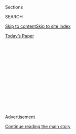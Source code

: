 <div id="app">

<div>

<div>

<div>

<div class="NYTAppHideMasthead css-1q2w90k e1suatyy0">

<div class="section css-ui9rw0 e1suatyy2">

<div class="css-eph4ug er09x8g0">

<div class="css-6n7j50">

</div>

<span class="css-1dv1kvn">Sections</span>

<div class="css-10488qs">

<span class="css-1dv1kvn">SEARCH</span>

</div>

[Skip to content](#site-content)[Skip to site
index](#site-index)

</div>

<div class="css-10698na e1huz5gh0">

</div>

</div>

<div id="masthead-bar-one" class="section hasLinks css-15hmgas e1csuq9d3">

<div class="css-uqyvli e1csuq9d0">

</div>

<div class="css-1uqjmks e1csuq9d1">

</div>

<div class="css-9e9ivx">

[](https://myaccount.nytimes3xbfgragh.onion/auth/login?response_type=cookie&client_id=vi)

</div>

<div class="css-1bvtpon e1csuq9d2">

[Today’s
Paper](https://www.nytimes3xbfgragh.onion/section/todayspaper)

</div>

</div>

</div>

</div>

<div data-aria-hidden="false">

<div id="site-content" data-role="main">

<div>

<div class="css-1aor85t" style="opacity:0.000000001;z-index:-1;visibility:hidden">

<div class="css-1hqnpie">

<div class="css-epjblv">

<span class="css-17xtcya">[Opinion](/section/opinion)</span><span class="css-x15j1o">|</span><span class="css-fwqvlz">The
Revenge of the Trump
Tattletales</span>

</div>

<div class="css-k008qs">

<div class="css-1iwv8en">

<span class="css-18z7m18"></span>

<div>

</div>

</div>

<span class="css-1n6z4y">https://nyti.ms/2BjLEXr</span>

<div class="css-1705lsu">

<div class="css-4xjgmj">

<div class="css-4skfbu" data-role="toolbar" data-aria-label="Social Media Share buttons, Save button, and Comments Panel with current comment count" data-testid="share-tools">

  - 
  - 
  - 
  - 
    
    <div class="css-6n7j50">
    
    </div>

  - 

</div>

</div>

</div>

</div>

</div>

</div>

<div id="NYT_TOP_BANNER_REGION" class="css-13pd83m">

</div>

<div id="top-wrapper" class="css-1sy8kpn">

<div id="top-slug" class="css-l9onyx">

Advertisement

</div>

[Continue reading the main
story](#after-top)

<div class="ad top-wrapper" style="text-align:center;height:100%;display:block;min-height:250px">

<div id="top" class="place-ad" data-position="top" data-size-key="top">

</div>

</div>

<div id="after-top">

</div>

</div>

<div>

<div class="css-v5btjw etb61u70">

<div class="css-v05ibm etb61u71">

[Opinion](/section/opinion)

</div>

</div>

<div id="sponsor-wrapper" class="css-1hyfx7x">

<div id="sponsor-slug" class="css-19vbshk">

Supported by

</div>

[Continue reading the main
story](#after-sponsor)

<div id="sponsor" class="ad sponsor-wrapper" style="text-align:center;height:100%;display:block">

</div>

<div id="after-sponsor">

</div>

</div>

<div class="css-186x18t">

</div>

<div class="css-1vkm6nb ehdk2mb0">

# The Revenge of the Trump Tattletales

</div>

Keep your friends close and your enemies away from book publishers.

<div class="css-18e8msd">

<div class="css-vp77d3 epjyd6m0">

<div class="css-1p10dcb ey68jwv0" data-aria-hidden="true">

[![Frank
Bruni](https://static01.graylady3jvrrxbe.onion/images/2018/04/03/opinion/frank-bruni/frank-bruni-thumbLarge.png
"Frank Bruni")](https://www.nytimes3xbfgragh.onion/by/frank-bruni)

</div>

<div class="css-1baulvz">

By [<span class="css-1baulvz last-byline" itemprop="name">Frank
Bruni</span>](https://www.nytimes3xbfgragh.onion/by/frank-bruni)

<div class="css-8atqhb">

Opinion Columnist

</div>

</div>

</div>

  - June 17,
    2020

  - 
    
    <div class="css-4xjgmj">
    
    <div class="css-pvvomx" data-role="toolbar" data-aria-label="Social Media Share buttons, Save button, and Comments Panel with current comment count" data-testid="share-tools">
    
      - 
      - 
      - 
      - 
        
        <div class="css-6n7j50">
        
        </div>
    
      - 
    
    </div>
    
    </div>

</div>

<div class="css-79elbk" data-testid="photoviewer-wrapper">

<div class="css-z3e15g" data-testid="photoviewer-wrapper-hidden">

</div>

<div class="css-1a48zt4 ehw59r15" data-testid="photoviewer-children">

![<span class="css-16f3y1r e13ogyst0" data-aria-hidden="true">President
Trump at the White House on
Tuesday.</span><span class="css-cnj6d5 e1z0qqy90" itemprop="copyrightHolder"><span class="css-1ly73wi e1tej78p0">Credit...</span><span><span>Doug
Mills/The New York
Times</span></span></span>](https://static01.graylady3jvrrxbe.onion/images/2020/06/17/opinion/17bruninews/merlin_173591958_6d8b3259-bf06-4dd5-be5d-6d42be36355b-articleLarge.jpg?quality=75&auto=webp&disable=upscale)

</div>

</div>

<div class="css-mdjrty">

[阅读简体中文版](https://cn.nytimes3xbfgragh.onion/opinion/20200622/trump-mary-book/ "Read in Simplified Chinese")[閱讀繁體中文版](https://cn.nytimes3xbfgragh.onion/opinion/20200622/trump-mary-book/zh-hant/ "Read in Traditional Chinese")

</div>

</div>

<div class="section meteredContent css-1r7ky0e" name="articleBody" itemprop="articleBody">

<div class="audioFigureHeading">

### Listen to This Op-Ed

<span class="css-16qbtva">Audio Recording by Audm</span>

</div>

<div class="css-qe9gm7">

<div>

</div>

</div>

<div class="css-1fanzo5 StoryBodyCompanionColumn">

<div class="css-53u6y8">

*To hear more audio stories from publishers like The New York Times,
download*[**](https://www.audm.com/?utm_source=nytmag&utm_medium=embed&utm_campaign=left_behind_draper)[*Audm
for iPhone or
Android*](https://www.audm.com/?utm_source=nytopinion&utm_medium=embed&utm_campaign=revenge_trump_tattletales)*.*

*This article is part of Frank Bruni’s free newsletter. You can* [*sign
up here*](https://www.nytimes3xbfgragh.onion/newsletters/frank-bruni)
*to receive it every Wednesday.*

Beware the number of enemies you make, and pray to God they don’t have
literary agents.

That’s a lesson President Trump never learned. But he’ll be schooled
anew in late July, the scheduled publication date for a book by his
niece, [Mary
Trump](https://www.nytimes3xbfgragh.onion/2020/07/01/us/politics/mary-trump-book-lawsuit.html).
Spoiler alert: She’s not defending the honor of a misunderstood uncle.
She’s reportedly plunging a dagger into him, though its lethalness is
unclear. It’s not as if she had an Ivanka-grade seat to the circus of
his life.

John Bolton had an excellent, if briefly occupied, perch as the third of
Trump’s four national security advisers so far. That’s surely why he
makes the president so nervous. Trump and his flunkies are raging about
and [suing to
delay](https://www.nytimes3xbfgragh.onion/2020/06/16/us/politics/john-bolton-book-publication.html)
distribution of Bolton’s book, “[The Room Where It
Happened](https://www.nytimes3xbfgragh.onion/2020/06/17/books/review-room-where-it-happened-john-bolton-memoir.html),”
set for release early next week. (“He’s broken the law,” Trump [fumed on
Monday](https://abcnews.go.com/Politics/note-trumps-threats-boost-boltons-book/story?id=71259356),
referring to the administration’s claims that Bolton is trafficking in
classified information. “I would think that he would have criminal
problems.”) But Martha Raddatz of ABC News has [done a long
interview](https://deadline.com/2020/06/john-bolton-abc-news-donald-trump-martha-raddatz-1202959216/)
with Bolton to be aired on Sunday. One way or another, the truth will
come out.

Then again, the truth was never in. While most presidential
administrations leak like kitchen faucets — or at worst, garden hoses —
Trump’s leaks like Niagara Falls, as many unflattering books and much
unsparing journalism have already shown. And while most presidential
administrations have a few embittered exiles, Trump’s has a teeming
diaspora of disgusted refugees, many of whom tattled as soon as they
fled, either on the record or in whispers to reporters.

</div>

</div>

<div class="css-1fanzo5 StoryBodyCompanionColumn">

<div class="css-53u6y8">

But many others have yet to spill the beans, at least not every last
lima, pinto and garbanzo, and I think we’re on the cusp of a bean
buffet. As Trump grows even meaner and more erratic and as the election
nears, the impulse to expose him will intensify. It could be what
topples him.

In addition to the books I mentioned and [a rumored
tell-all](https://www.thedailybeast.com/michael-cohen-is-writing-a-secret-tell-all-to-spill-the-beans-on-trump)
by the Trump fixer Michael Cohen, there’s the [recent
denunciation](https://www.theatlantic.com/politics/archive/2020/06/james-mattis-denounces-trump-protests-militarization/612640/)
of the president in The Atlantic by Gen. James Mattis, his former
defense secretary, who had previously taken such pride in holding his
tongue.

It [was
seconded](https://www.cbsnews.com/news/john-kelly-trump-military-force-agrees-with-mattis/)
— sort of — by Gen. John Kelly, Trump’s former chief of staff, who
clearly has more to say and may well say it between now and November. As
I noted [in a previous
column](https://www.nytimes3xbfgragh.onion/2020/06/15/opinion/trump-military.html),
the two belong to an array of current and former military leaders who,
in an extraordinary break with tradition, have taken public issue with a
sitting president, venting their disapproval of Trump.

But there’s no reason to believe that this revolt will be confined to
men and women in uniform. Trump has incensed and alarmed officials and
staffers in all kinds of institutions and all corners of the government.
He has burned through personnel like a pyromaniac.

</div>

</div>

<div class="css-1fanzo5 StoryBodyCompanionColumn">

<div class="css-53u6y8">

And that’s just over the three and a half years of his presidency. His
path to it is strewn with [betrayed business
associates](https://www.wsj.com/articles/donald-trumps-business-plan-left-a-trail-of-unpaid-bills-1465504454),
duped clients, ditched friends and estranged family members. Their
reticence, to the extent that they practiced it, has always existed in
proportion to his potency. The weaker he seems to become, the chattier
they’re likely to be. Revenge is a dish best served on CNN.

</div>

</div>

<div>

</div>

<div class="css-1fanzo5 StoryBodyCompanionColumn">

<div class="css-53u6y8">

I’m wondering if there’s another Anthony Scaramucci out there, a
post-Mooch snitch. I’m wondering about diplomats who might jettison
their last scraps of discretion.

I’m wondering what H.R. McMaster, Trump’s second national security
adviser, has to say. I’m wondering what Rex Tillerson, his first
secretary of state, hasn’t said yet. Neither strikes me as a figure so
partisan that he feels compelled to prop up whoever happens to be
leading the Republican Party, including a twisted tyrant like Trump.
Neither has [the Faustian
stench](https://www.nytimes3xbfgragh.onion/2019/10/05/opinion/sunday/pompeo-trump.html)
of a Bill Barr, a Mike Pompeo, a Nikki Haley.

But those are just the names we recognize, the associates who are on our
radar. Trump’s niece wasn’t. At this point his detractors are so legion
that there’s no way for him and his unscrupulous sentries to head all of
them off at the pass. They’re like a zombie apocalypse, lurching
straight for the White House.

Yes, I know, Trump has survived the display of piles of his dirty
laundry before, readily recasts unethical behavior as boldness and
blithely dismisses horror over his antics as the last gasps of a
faltering establishment. In the context of his brand, [the title of Mary
Trump’s
book](https://www.nytimes3xbfgragh.onion/2020/06/15/books/mary-trump-book.html),
“Too Much and Never Enough,” is less affront than affirmation. It sounds
like a James Bond movie. (The subtitle, “How My Family Created the
World’s Most Dangerous Man,” sounds more like a “Frankenstein”
remake.)

But there comes a tipping point when the people who saw you up close and
cringe at the memory cannot be shrugged off. And for Uncle Donald, it
may fast be arriving.

*I invite you to sign up for my free* [*weekly email
newsletter*](https://www.nytimes3xbfgragh.onion/newsletters/frank-bruni)*.
You can follow me on Twitter
(*[*@FrankBruni*](https://twitter.com/FrankBruni)*).*

*Listen to* [*“The Argument”
podcast*](https://www.nytimes3xbfgragh.onion/column/the-argument) *every
Thursday morning, with Ross Douthat, Michelle Goldberg and me.*

</div>

</div>

</div>

<div>

</div>

<div>

</div>

<div>

</div>

<div>

<div id="bottom-wrapper" class="css-1ede5it">

<div id="bottom-slug" class="css-l9onyx">

Advertisement

</div>

[Continue reading the main
story](#after-bottom)

<div id="bottom" class="ad bottom-wrapper" style="text-align:center;height:100%;display:block;min-height:90px">

</div>

<div id="after-bottom">

</div>

</div>

</div>

</div>

</div>

## Site Index

<div>

</div>

## Site Information Navigation

  - [© <span>2020</span> <span>The New York Times
    Company</span>](https://help.nytimes3xbfgragh.onion/hc/en-us/articles/115014792127-Copyright-notice)

<!-- end list -->

  - [NYTCo](https://www.nytco.com/)
  - [Contact
    Us](https://help.nytimes3xbfgragh.onion/hc/en-us/articles/115015385887-Contact-Us)
  - [Work with us](https://www.nytco.com/careers/)
  - [Advertise](https://nytmediakit.com/)
  - [T Brand Studio](http://www.tbrandstudio.com/)
  - [Your Ad
    Choices](https://www.nytimes3xbfgragh.onion/privacy/cookie-policy#how-do-i-manage-trackers)
  - [Privacy](https://www.nytimes3xbfgragh.onion/privacy)
  - [Terms of
    Service](https://help.nytimes3xbfgragh.onion/hc/en-us/articles/115014893428-Terms-of-service)
  - [Terms of
    Sale](https://help.nytimes3xbfgragh.onion/hc/en-us/articles/115014893968-Terms-of-sale)
  - [Site
    Map](https://spiderbites.nytimes3xbfgragh.onion)
  - [Help](https://help.nytimes3xbfgragh.onion/hc/en-us)
  - [Subscriptions](https://www.nytimes3xbfgragh.onion/subscription?campaignId=37WXW)

</div>

</div>

</div>

</div>
